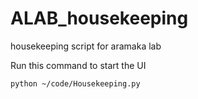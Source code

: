 # ALAB_housekeeping
housekeeping script for aramaka lab

Run this command to start the UI
```
python ~/code/Housekeeping.py
```
